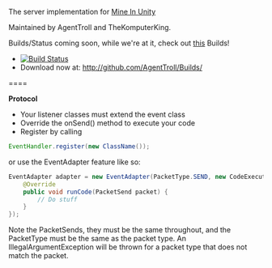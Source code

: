The server implementation for [Mine In Unity](https://github.com/mattrick16/Mine-In-Unity)

Maintained by AgentTroll and TheKomputerKing.

Builds/Status coming soon, while we're at it, check out [this](http://mineinunity.webs.com/apps/forums/topics/show/11879584-miu-servers-status)
Builds!
- [![Build Status](https://travis-ci.org/AgentTroll/MIUServer.png)](https://travis-ci.org/AgentTroll/MIUServer)
- Download now at: http://github.com/AgentTroll/Builds/

====

**Protocol**

- Your listener classes must extend the event class
- Override the onSend() method to execute your code
- Register by calling
```java
EventHandler.register(new ClassName());
```
or use the EventAdapter feature like so:
```java
EventAdapter adapter = new EventAdapter(PacketType.SEND, new CodeExecutor<PacketSend>() {
    @Override
    public void runCode(PacketSend packet) {
        // Do stuff
    }
});
```
Note the PacketSends, they must be the same throughout, and the PacketType must be the same as the packet type.
An IllegalArgumentException will be thrown for a packet type that does not match the packet.

